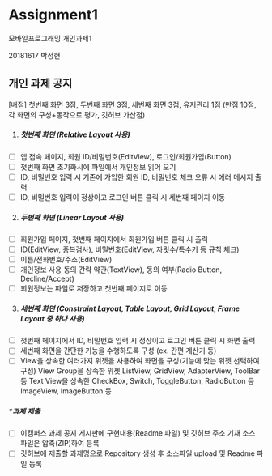 # Assignment1
모바일프로그래밍 개인과제1

20181617 박정현



## 개인 과제 공지

[배점] 첫번째 화면 3점, 두번째 화면 3점, 세번째 화면 3점, 유저관리 1점 
      (만점 10점, 각 화면의 구성+동작으로 평가, 깃허브 가산점)


1. ##### 첫번째 화면 (Relative Layout 사용)
- [ ] 앱 접속 페이지, 회원 ID/비밀번호(EditView), 로그인/회원가입(Button)
- [ ] 첫번째 화면 초기화시에 파일에서 개인정보 읽어 오기
- [ ] ID, 비밀번호 입력 시 기존에 가입한 회원 ID, 비밀번호 체크 오류 시 에러 메시지 출력
- [ ] ID, 비밀번호 입력이 정상이고 로그인 버튼 클릭 시 세번째 페이지 이동 

2. ##### 두번째 화면 (Linear Layout 사용)
- [ ] 회원가입 페이지, 첫번째 페이지에서 회원가입 버튼 클릭 시 출력 
- [ ] ID(EditView, 중복검사), 비밀번호(EditView, 자릿수/특수키 등 규칙 체크) 
- [ ] 이름/전화번호/주소(EditView)
- [ ] 개인정보 사용 동의 간략 약관(TextView), 동의 여부(Radio Button, Decline/Accept)
- [ ] 회원정보는 파일로 저장하고 첫번째 페이지로 이동

3. ##### 세번째 화면 (Constraint Layout, Table Layout, Grid Layout, Frame Layout 중 하나 사용)
- [ ] 첫번째 페이지에서 ID, 비밀번호 입력 시 정상이고 로그인 버튼 클릭 시 화면 출력
- [ ] 세번째 화면을 간단한 기능을 수행하도록 구성 (ex. 간편 계산기 등)
- [ ] View을 상속한 여러가지 위젯을 사용하여 화면을 구성(기능에 맞는 위젯 선택하여 구성)
  View Group을 상속한 위젯 ListView, GridView, AdapterView, ToolBar 등
  Text View을 상속한 CheckBox, Switch, ToggleButton, RadioButton 등
  ImageView, ImageButton 등

##### *과제 제출 

- [ ] 이캠퍼스 과제 공지 게시판에 구현내용(Readme 파일) 및 깃허브 주소 기재
  소스 파일은 압축(ZIP)하여 등록
- [ ] 깃허브에 제출할 과제명으로 Repository 생성 후 소스파일 upload 및 Readme 파일 등록 
